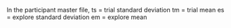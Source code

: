 In the participant master file,
ts = trial standard deviation
tm = trial mean
es = explore standard deviation
em = explore mean
